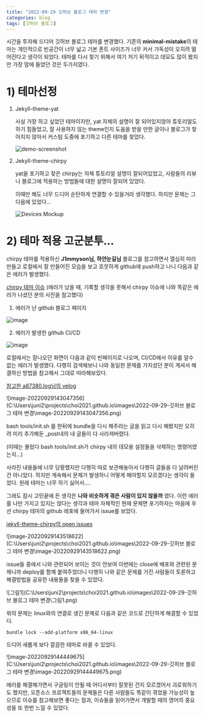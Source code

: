 ```yaml
---
title: "2022-09-29 깃허브 블로그 테마 변경"
categories: blog
tags: [깃허브 블로그]
---
```






시간을 투자해 드디어 깃허브 블로그 테마를 변경했다. 기존의 **minimal-mistake**의 테마는 개인적으로 빈공간이 너무 넓고 기본 폰트 사이즈가 너무 커서 가독성이 오히려 떨어진다고 생각이 되었다. 테마를 다시 찾기 위해서 여기 저기 뒤적이고 데모도 많이 봤지만 가장 맘에 들었던 것은 두가지였다.



# 1) 테마선정



1. Jekyll-theme-yat

   

   사실 가장 하고 싶었던 테마이지만, yat 자체의 설명이 잘 되어있지않아 튜토리얼도 하기 힘들었고, 잘 사용하지 않는 theme인지 도움을 받을 만한 글이나 블로그가 찾아지지 않아서 커스텀 도중에 포기하고 다른 테마를 찾았다.

   

   ![demo-screenshot](https://user-images.githubusercontent.com/9413601/91842897-6a840b00-ec87-11ea-95ca-52abcc1ac063.png)



2. Jekyll-theme-chirpy

   

   yat을 포기하고 찾은 chirpy는 자체 튜토리얼 설명이 잘되어있었고, 사람들의 리뷰나 블로그에 적용하는 방법들에 대한 설명이 잘되어 있었다.

   이때만 해도 너무 드디어 순탄하게 연결할 수 있을거라 생각했다. 하지만 문제는 그다음에 있었다... 

   ![Devices Mockup](https://raw.githubusercontent.com/cotes2020/chirpy-images/main/commons/devices-mockup.png)

   



# 2) 테마 적용 고군분투...



chirpy 테마를 적용하신 **J1mmyson님, 하얀눈길님** 블로그를 참고하면서 열심히 따라 만들고 로컬에서 잘 만들어진 모습을 보고 흐뭇하게 github에 push하고 나니 다음과 같은 에러가 발생했다.



[chirpy 테마 이슈](https://github.com/cotes2020/jekyll-theme-chirpy/issues/578) (에러가 났을 때, 기록할 생각을 못해서 chirpy 이슈에 나와 똑같은 에러가 나셨던 분의 사진을 참고했다)



1. 에러가 난 github 블로그 페이지

![image](https://user-images.githubusercontent.com/41880719/169641692-32a1f04e-06ce-4acf-b492-6b95cd015979.png)

2. 에러가 발생한 github CI/CD

   

![image](https://user-images.githubusercontent.com/11676357/153573789-74bd6a7c-4858-4490-a222-fd9af2efec0e.png)



로컬에서는 잘나오던 화면이 다음과 같이 빈페이지로 나오며, CI/CD에서 이유를 알수 없는 에러가 발생했다. 다행히 검색해보니 나와 동일한 문제를 가지셨던 분이 계셔서 해결하신 방법을 참고해서 그대로 따라해보았다.



[참고한 a87380.log님의 velog](https://velog.io/@a87380/Jekyll-Theme-Chirpy%EB%A1%9C-%EB%B0%94%EA%BE%B8%EB%8D%98-%EC%A4%91-%EB%82%AC%EB%8D%98-%EC%97%90%EB%9F%AC) 

![image-20220929143047356](C:\Users\juni2\projects\choi2021.github.io\images\2022-09-29-깃허브 블로그 테마 변경\image-20220929143047356.png)

bash tools/init.sh 를 한뒤에 bundle을 다시 해주라는 글을 읽고 다시 해봤지만 오히려 미리 추가해둔 _post내의 내 글들이 다 사라져버렸다.

(이때는 몰랐다 bash tools/init.sh가 chirpy 내의 데모용 설정들을 삭제하는 명령어였는지...)

사라진 내용들에 너무 당황했지만 다행히 따로 보관해놓아서 다행히 글들을 다 날려버린건 아니었다. 하지만 계속해서 문제가 발생하니 어떻게 해야할지 모르겠다는 생각이 들었다.  원래 테마는 너무 하기 싫어서....



그래도 잠시 고민끝에 든 생각은 **나와 비슷하게 겪은 사람이 있지 않을까** 였다. 이런 에러를 나만 가지고 있지는 않다는 생각과 테마 자체적인 현재 문제면 포기하자는 마음에 우선 chirpy 테마의 github 레포에 들어가서 issue를 보았다.

[jekyll-theme-chirpy의 open issues](https://github.com/cotes2020/jekyll-theme-chirpy/issues)

![image-20220929143518622](C:\Users\juni2\projects\choi2021.github.io\images\2022-09-29-깃허브 블로그 테마 변경\image-20220929143518622.png)



issue들 중에서 나와 관련되어 보이는 것이 안보여 이번에는 close에 배포와 관련된 문제니까 deploy를 함께 붙여주었더니 다행히 나와 같은 문제를 가진 사람들이 토론하고 해결방법을 공유한 내용들을 찾을 수 있었다.



![그림1](C:\Users\juni2\projects\choi2021.github.io\images\2022-09-29-깃허브 블로그 테마 변경\그림1.png)



위의 문제는 linux와의 연결로  생긴 문제로 다음과 같은 코드로 간단하게 해결할 수 있었다.

```
bundle lock --add-platform x86_64-linux
```



드디어 새롭게 보다 깔끔한 테마로 바꿀 수 있었다.



![image-20220929144449675](C:\Users\juni2\projects\choi2021.github.io\images\2022-09-29-깃허브 블로그 테마 변경\image-20220929144449675.png)



에러를 해결해가면서 구글링이 안될 때 어디서부터 잘못된 건지 모르겠어서 괴로워하기도 했지만, 오픈소스 프로젝트들의 문제들은 다른 사람들도 똑같이 겪었을 가능성이 높으므로 이슈를 참고해보면 좋다는 점과, 이슈들을 읽어가면서 개발할 때의 영어의 중요성을 또 한번 느낄 수 있었다.  